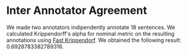 # Inter Annotator Agreement

We made two annotators indipendently annotate 18 sentences. We calculated Krippendorff's alpha for nominal metric on the resulting annotations using [Fast Krippendorf](https://github.com/pln-fing-udelar/fast-krippendorff). We obtained the following result: $0.6928783382789316$.

